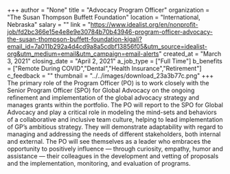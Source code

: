 +++
author = "None"
title = "Advocacy Program Officer"
organization = "The Susan Thompson Buffett Foundation"
location = "International, Nebraska"
salary = ""
link = "https://www.idealist.org/en/nonprofit-job/fd2bc366e15e4e8e9e30784b70b43946-program-officer-advocacy-the-susan-thompson-buffett-foundation-kigali?email_id=7a011b292a4d4cd9a8a5cdbf13856f05&utm_source=idealist-org&utm_medium=email&utm_campaign=email-alerts"
created_at = "March 3, 2021"
closing_date = "April 2, 2021"
a_job_type = ["Full Time"]
b_benefits = ["Remote During COVID","Dental","Health Insurance","Retirement"]
c_feedback = ""
thumbnail = "../../images/download_23a3b77c.png"
+++
The primary role of the Program Officer (PO) is to work closely with the Senior Program Officer (SPO) for Global Advocacy on the ongoing refinement and implementation of the global advocacy strategy and manages grants within the portfolio. The PO will report to the SPO for Global Advocacy and play a critical role in modeling the mind-sets and behaviors of a collaborative and inclusive team culture, helping to lead implementation of GP’s ambitious strategy. They will demonstrate adaptability with regard to managing and addressing the needs of different stakeholders, both internal and external. The PO will see themselves as a leader who embraces the opportunity to positively influence — through curiosity, empathy, humor and assistance — their colleagues in the development and vetting of proposals and the implementation, monitoring, and evaluation of programs.